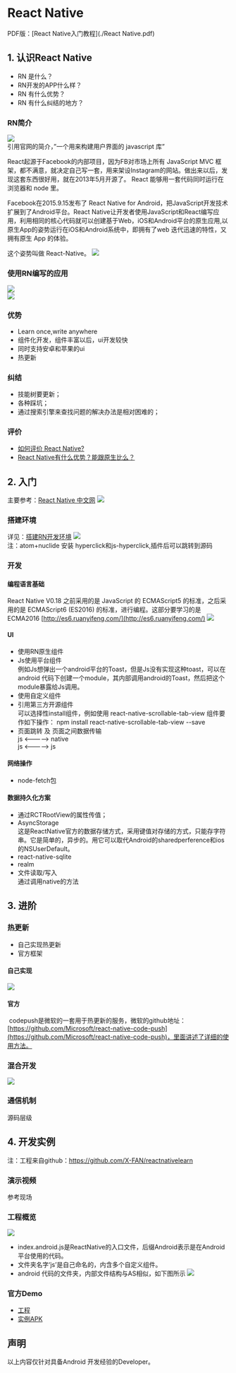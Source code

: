 # React Native
PDF版：[React Native入门教程](./React Native.pdf)

## 1. 认识React Native
* RN 是什么？
* RN开发的APP什么样？
* RN 有什么优势？
* RN 有什么纠结的地方？

### RN简介
![](./image/1.png)  
引用官网的简介，”一个用来构建用户界面的 javascript 库”

React起源于Facebook的内部项目，因为FB对市场上所有 JavaScript MVC 框架，都不满意，就决定自己写一套，用来架设Instagram的网站。做出来以后，发现这套东西很好用，就在2013年5月开源了。
React 能够用一套代码同时运行在浏览器和 node 里。

Facebook在2015.9.15发布了 React Native for Android，把JavaScript开发技术扩展到了Android平台。React Native让开发者使用JavaScript和React编写应用，利用相同的核心代码就可以创建基于Web，iOS和Android平台的原生应用,以原生App的姿势运行在iOS和Android系统中，即拥有了web 迭代迅速的特性，又拥有原生 App 的体验。

这个姿势叫做 React-Native。
![](./image/2.png)  

### 使用RN编写的应用
![](./image/3.png)  
![](./image/4.png)  

### 优势
* Learn once,write anywhere
* 组件化开发，组件丰富以后，ui开发较快
* 同时支持安卓和苹果的ui
* 热更新

### 纠结
* 技能树要更新；
* 各种踩坑；
* 通过搜索引擎来查找问题的解决办法是相对困难的；

### 评价
* [如何评价 React Native?](https://www.zhihu.com/question/27852694?sort=created)
* [React Native有什么优势？能跟原生比么？](https://www.zhihu.com/question/36722811?sort=created)

## 2. 入门
主要参考：[React Native 中文网](http://reactnative.cn)
![](./image/5.png)  

### 搭建环境
详见：[搭建RN开发环境](http://reactnative.cn/docs/0.39/getting-started.html)
![](./image/6.png)  
注：atom+nuclide 安装 hyperclick和js-hyperclick,插件后可以跳转到源码

### 开发
#### 编程语言基础  
React Native V0.18 之前采用的是 JavaScript 的 ECMAScript5 的标准，之后采用的是 ECMAScript6 (ES2016) 的标准，进行编程。这部分要学习的是 ECMA2016 [http://es6.ruanyifeng.com/](http://es6.ruanyifeng.com/)
![](./image/7.png)

#### UI
* 使用RN原生组件
* Js使用平台组件  
例如Js想弹出一个android平台的Toast，但是Js没有实现这种toast，可以在android 代码下创建一个module，其内部调用android的Toast，然后把这个module暴露给Js调用。
* 使用自定义组件
* 引用第三方开源组件  
可以选择性install组件，例如使用 react-native-scrollable-tab-view 组件要作如下操作：
npm install react-native-scrollable-tab-view --save
* 页面跳转 及 页面之间数据传输  
js <-----> native  
js <-----> js

#### 网络操作
* node-fetch包

#### 数据持久化方案
* 通过RCTRootView的属性传值；
* AsyncStorage  
这是ReactNative官方的数据存储方式，采用键值对存储的方式，只能存字符串。它是简单的，异步的。用它可以取代Android的sharedperference和ios的NSUserDefault。
* react-native-sqlite
* realm
* 文件读取/写入  
通过调用native的方法

## 3. 进阶
### 热更新
* 自己实现热更新
* 官方框架

#### 自己实现
![](./image/8.png)

#### 官方
 codepush是微软的一套用于热更新的服务，微软的github地址：[https://github.com/Microsoft/react-native-code-push](https://github.com/Microsoft/react-native-code-push)，里面讲述了详细的使用方法。

### 混合开发
![](./image/9.png)

### 通信机制
源码层级

## 4. 开发实例
注：工程来自github：https://github.com/X-FAN/reactnativelearn

### 演示视频
参考现场

### 工程概览
![](./image/10.png)

* index.android.js是ReactNative的入口文件，后缀Android表示是在Android平台使用的代码。
* 文件夹名字‘js’是自己命名的，内含多个自定义组件。
* android 代码的文件夹，内部文件结构与AS相似，如下图所示
![](./image/11.png)

### 官方Demo
* [工程](https://github.com/facebook/react-native#examples)
* [实例APK](./UIExploerer_Release_V1.0.apk)

## 声明
以上内容仅针对具备Android 开发经验的Developer。
